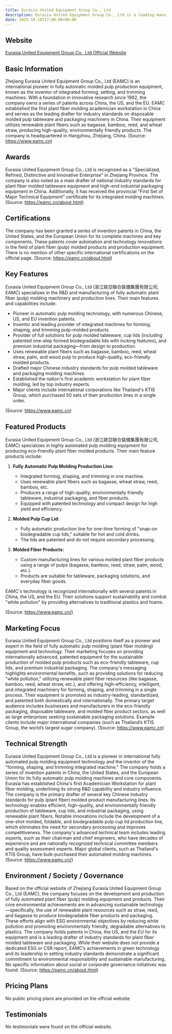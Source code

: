 ```yaml
---
title: Eurasia United Equipment Group Co., Ltd
description: Eurasia United Equipment Group Co., Ltd is a leading manufacturer specializing in fully automatic molded pulp equipment technology for producing eco-friendly tableware and packaging solutions. With numerous international patents and a pioneering spirit in sustainable manufacturing, the company delivers advanced plant fiber molding equipment and end-to-end solutions for environmental challenges.
date: 2025-10-16T17:00:00+08:00
---
```


## Website

[Eurasia United Equipment Group Co., Ltd Official Website](https://www.eamc.cn)

## Basic Information

Zhejiang Eurasia United Equipment Group Co., Ltd (EAMC) is an international pioneer in fully automatic molded pulp production equipment, known as the inventor of integrated forming, setting, and trimming machines. With a foundation in innovative research since 1992, the company owns a series of patents across China, the US, and the EU. EAMC established the first plant fiber molding academician workstation in China and serves as the leading drafter for industry standards on disposable molded pulp tableware and packaging machinery in China. Their equipment utilizes renewable plant fibers such as bagasse, bamboo, reed, and wheat straw, producing high-quality, environmentally friendly products. The company is headquartered in Hangzhou, Zhejiang, China.
(Source: https://www.eamc.cn)

## Awards

Eurasia United Equipment Group Co., Ltd is recognized as a "Specialized, Refined, Distinctive and Innovative Enterprise" in Zhejiang Province. The company is also noted as a main drafter of national industry standards for plant fiber molded tableware equipment and high-end industrial packaging equipment in China. Additionally, it has received the provincial "First Set of Major Technical Equipment" certificate for its integrated molding machines.
(Source: https://eamc.cn/about.html)

## Certifications

The company has been granted a series of invention patents in China, the United States, and the European Union for its complete machines and key components. These patents cover automation and technology innovations in the field of plant fiber (pulp) molded products and production equipment. There is no mention of other specific international certifications on the official page.
(Source: https://eamc.cn/about.html)

## Key Features

Eurasia United Equipment Group Co., Ltd (浙江歐亞聯合裝備集團有限公司, EAMC) specializes in the R&D and manufacturing of fully automatic plant fiber (pulp) molding machinery and production lines. Their main features and capabilities include:

- Pioneer in automatic pulp molding technology, with numerous Chinese, US, and EU invention patents.
- Inventor and leading provider of integrated machines for forming, shaping, and trimming pulp-molded products.
- Provider of full solutions for pulp molded tableware, cup lids (including patented one-step formed biodegradable lids with locking features), and premium industrial packaging—from design to production.
- Uses renewable plant fibers such as bagasse, bamboo, reed, wheat straw, palm, and wood pulp to produce high-quality, eco-friendly molded products.
- Drafted major Chinese industry standards for pulp molded tableware and packaging molding machines.
- Established the nation's first academic workstation for plant fiber molding, led by top industry experts.
- Major clients include international corporations like Thailand's KTIS Group, which purchased 50 sets of their production lines in a single order.

(Source: https://www.eamc.cn)

## Featured Products

Eurasia United Equipment Group Co., Ltd (浙江歐亞聯合裝備集團有限公司, EAMC) specializes in highly automated pulp molding equipment for producing eco-friendly plant fiber molded products. Their main feature products include:

1. **Fully Automatic Pulp Molding Production Line:**
   - Integrated forming, shaping, and trimming in one machine.
   - Uses renewable plant fibers such as bagasse, wheat straw, reed, bamboo, etc.
   - Produces a range of high-quality, environmentally friendly tableware, industrial packaging, and fiber products.
   - Equipped with patented technology and compact design for high yield and efficiency.

2. **Molded Pulp Cup Lid:**
   - Fully automatic production line for one-time forming of "snap-on biodegradable cup lids," suitable for hot and cold drinks.
   - The lids are patented and do not require secondary processing.

3. **Molded Fiber Products:**
   - Custom manufacturing lines for various molded plant fiber products using a range of pulps (bagasse, bamboo, reed, straw, palm, wood, etc.).
   - Products are suitable for tableware, packaging solutions, and everyday fiber goods.

EAMC's technology is recognized internationally with several patents in China, the US, and the EU. Their solutions support sustainability and combat "white pollution" by providing alternatives to traditional plastics and foams.

(Source: https://www.eamc.cn/)

## Marketing Focus

Eurasia United Equipment Group Co., Ltd positions itself as a pioneer and expert in the field of fully automatic pulp molding (plant fiber molding) equipment and technology. Their marketing focuses on providing internationally advanced, patented equipment for the sustainable production of molded pulp products such as eco-friendly tableware, cup lids, and premium industrial packaging. The company's messaging highlights environmental benefits, such as providing solutions for reducing "white pollution," utilizing renewable plant fiber resources (like bagasse, bamboo, reed, wheat straw, etc.), and offering high-efficiency, intelligent, and integrated machinery for forming, shaping, and trimming in a single process. Their equipment is promoted as industry-leading, standardized, and patented both domestically and internationally. The primary target audience includes businesses and manufacturers in the eco-friendly packaging, disposable tableware, and molded fiber product sectors, as well as large enterprises seeking sustainable packaging solutions. Example clients include major international companies (such as Thailand’s KTIS Group, the world’s largest sugar company).
(Source: https://www.eamc.cn)

## Technical Strength

Eurasia United Equipment Group Co., Ltd is a pioneer in international fully automated pulp molding equipment technology and the inventor of the "forming, shaping, and trimming integrated machine." The company holds a series of invention patents in China, the United States, and the European Union for its fully automatic pulp molding machines and core components. Eurasia has established China's first Academician Workstation for plant fiber molding, underlining its strong R&D capability and industry influence. The company is the primary drafter of several key Chinese industry standards for pulp (plant fiber) molded product manufacturing lines. Its technology enables efficient, high-quality, and environmentally friendly production of tableware, cup lids, and industrial packaging, using renewable plant fibers. Notable innovations include the development of a one-shot molded, foldable, and biodegradable pulp cup lid production line, which eliminates the need for secondary processing and improves competitiveness. The company's advanced technical team includes leading experts, such as their chairman and chief engineers, who have decades of experience and are nationally recognized technical committee members and quality assessment experts. Major global clients, such as Thailand's KTIS Group, have bulk-purchased their automated molding machines.
(Source: https://www.eamc.cn/)

## Environment / Society / Governance

Based on the official website of Zhejiang Eurasia United Equipment Group Co., Ltd (EAMC), the company focuses on the development and production of fully automated plant fiber (pulp) molding equipment and products. Their core environmental achievements are in advancing sustainable technology—specifically, the use of renewable plant resources such as straw, reed, and bagasse to produce biodegradable fiber products and packaging. These efforts align with ESG environmental objectives by reducing white pollution and promoting environmentally friendly, degradable alternatives to plastics. The company holds patents in China, the US, and the EU for its equipment and is a leading drafter of industry standards for plant fiber molded tableware and packaging. While their website does not provide a dedicated ESG or CSR report, EAMC’s achievements in green technology and its leadership in setting industry standards demonstrate a significant commitment to environmental responsibility and sustainable manufacturing. No specific information about social or corporate governance initiatives was found.
(Source: https://eamc.cn/about.html)

## Pricing Plans

No public pricing plans are provided on the official website.

## Testimonials

No testimonials were found on the official website.